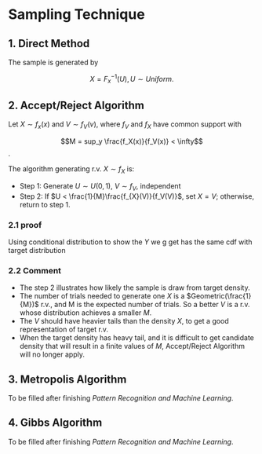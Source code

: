 # Sampling Technique

## 1. Direct Method

The sample is generated by

$$X = F_x^{-1}(U), U \sim Uniform. $$



## 2. Accept/Reject Algorithm

Let $X\sim f_x(x)$ and $V \sim f_V(v)$, where $f_V$ and $f_X$ have common support with 

$$M = sup_y \frac{f_X(x)}{f_V(x)} < \infty$$.

The algorithm generating r.v. $X \sim f_X$ is:

- Step 1: Generate $U \sim U(0,1)$, $V \sim f_V$, independent
- Step 2:  If $U < \frac{1}{M}\frac{f_{X}(V)}{f_V(V)}$,  set $X=V$; otherwise, return to step 1.

### 2.1 proof

Using conditional distribution to show the $Y$ we g get has the same cdf with target distribution

### 2.2 Comment

- The step 2 illustrates how likely the sample is draw from target density.
- The number of trials needed to generate one $X$ is a $Geometric(\frac{1}{M})$ r.v., and M is the expected number of trials. So a better $V$ is a r.v. whose distribution achieves a smaller $M$.
- The $V$ should have heavier tails than the density $X$, to get a good representation of target r.v.
- When the target density has heavy tail, and it is difficult to get candidate density that will result in a finite values of $M$, Accept/Reject Algorithm will no longer apply. 



## 3. Metropolis Algorithm

To be filled after finishing *Pattern Recognition and Machine Learning*.

## 4. Gibbs Algorithm

To be filled after finishing *Pattern Recognition and Machine Learning*.


